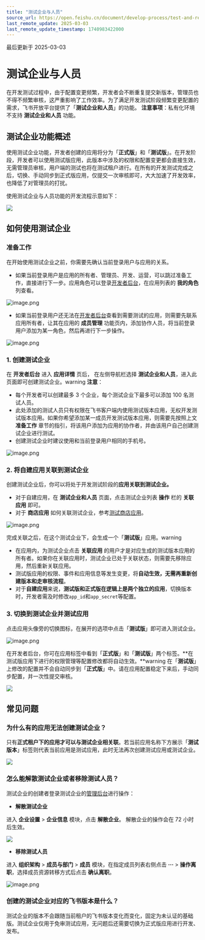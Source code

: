 ```yaml
---
title: "测试企业与人员"
source_url: https://open.feishu.cn/document/develop-process/test-and-release-app/testing-enterprise-and-personnel-functions
last_remote_update: 2025-03-03
last_remote_update_timestamp: 1740983422000
---
```

最后更新于 2025-03-03

# 测试企业与人员

在开发测试过程中，由于配置变更频繁，开发者会不断重复提交新版本，管理员也不得不频繁审核，这严重影响了工作效率。为了满足开发测试阶段频繁变更配置的需求，飞书开放平台提供了「**测试企业和人员**」的功能。
**注意事项**：私有化环境不支持 **测试企业和人员** 功能。

## 测试企业功能概述

使用测试企业功能，开发者创建的应用将分为「**正式版**」和「**测试版**」。在开发阶段，开发者可以使用测试版应用，此版本中涉及的权限和配置变更都会直接生效，无需管理员审核，用户端的测试也将在测试租户进行。在所有的开发测试完成之后，切换、手动同步到正式版应用，仅提交一次审核即可，大大加速了开发效率，也降低了对管理员的打扰。

使用测试企业与人员功能的开发流程示意如下：

![](https://sf3-cn.feishucdn.com/obj/open-platform-opendoc/05db2c91e6f518489ef26e14f6853b2f_rUKI15gGqe.png?height=1590&lazyload=true&maxWidth=700&width=1640)

## 如何使用测试企业

### 准备工作

在开始使用测试企业之前，你需要先确认当前登录用户与应用的关系。

- 如果当前登录用户是应用的所有者、管理员、开发、运营，可以跳过准备工作，直接进行下一步。应用角色可以登录[开发者后台](https://open.feishu.cn/app)，在应用列表的 **我的角色** 列查看。

![image.png](https://sf3-cn.feishucdn.com/obj/open-platform-opendoc/f683fe81335312e563f393f1287a730f_iNil0JSP3p.png?height=610&lazyload=true&maxWidth=600&width=2654)

- 如果当前登录用户还无法在[开发者后台](https://open.feishu.cn/app)查看到需要测试的应用，则需要先联系应用所有者，让其在应用的 **成员管理** 功能页内，添加协作人员，将当前登录用户添加为某一角色，然后再进行下一步操作。

![image.png](https://sf3-cn.feishucdn.com/obj/open-platform-opendoc/29738cb4e2109a6a4fcf90a6422795d2_33jmgHjBLL.png?height=1496&lazyload=true&maxWidth=600&width=2882)

### 1. 创建测试企业

在 **开发者后台** 进入 **应用详情** 页后， 在左侧导航栏选择 **测试企业和人员**，进入此页面即可创建测试企业。warning
**注意**：

- 每个开发者可以创建最多 3 个企业，每个测试企业下最多可以添加 100 名测试人员。
- 此处添加的测试人员只有权限在飞书客户端内使用测试版本应用，无权开发测试版本应用。如果你希望添加某一成员开发测试版本应用，则需要先按照上文 **准备工作** 章节的指引，将该用户添加为应用的协作者，并由该用户自己创建测试企业进行测试。
- 创建测试企业时建议使用和当前登录用户相同的手机号。

![image.png](https://sf3-cn.feishucdn.com/obj/open-platform-opendoc/b4e3bc8163f1aa0bbefd0536ac7b6478_GiiTRQ9xhu.png?height=928&lazyload=true&maxWidth=650&width=2854)

### 2. 将自建应用关联到测试企业

创建测试企业后，你可以将处于开发测试阶段的**应用关联到测试企业。**
- 对于自建应用，在 **测试企业和人员** 页面，点击测试企业列表 **操作** 栏的 **关联应用** 即可。
- 对于 **商店应用** 如何关联测试企业，参考[测试商店应用](https://open.feishu.cn/document/uMzNwEjLzcDMx4yM3ATM/uUjMyUjL1IjM14SNyITN)。

![image.png](https://sf3-cn.feishucdn.com/obj/open-platform-opendoc/a9700811fc659164cac298dd81e4b9a5_0dOiZPHgJ8.png?height=1188&lazyload=true&maxWidth=650&width=2796)

完成关联之后，在这个测试企业下，会生成一个「**测试版**」应用。warning
- 在应用内，为测试企业点击 **关联应用** 的用户才是对应生成的测试版本应用的所有者。如果你在关联应用时，测试企业已处于关联状态，则需要先移除应用，然后重新关联应用。
- 测试版应用的权限、事件和应用信息等发生变更，将**自动生效，无需再重新创建版本和走审核流程**。
- 对于**自建应用**来说，**测试版和正式版在逻辑上是两个独立的应用**，切换版本时，开发者需及时修改`app_id`和`app_secret`等配置。

### 3. 切换到测试企业并测试应用

点击应用头像旁的切换图标，在展开的选项中点击「**测试版**」即可进入测试企业。

![image.png](https://sf3-cn.feishucdn.com/obj/open-platform-opendoc/012963627b5961ae00888cfb501e65b8_Jro4xjkiVc.png?height=923&lazyload=true&maxWidth=650&width=1640)

在开发者后台，你可在应用标签中看到「**正式版**」和「**测试版**」两个标签。**在测试版应用下进行的权限管理等配置修改都将自动生效。**warning
在「**测试版**」上修改的配置并不会自动同步到「**正式版**」中。请在应用配置稳定下来后，手动同步配置，并一次性提交审核。

![](https://sf3-cn.feishucdn.com/obj/open-platform-opendoc/12747b8c6d415fc67e79b0f0a85e0450_UHzOvw3JO4.png?height=332&lazyload=true&maxWidth=450&width=1016)

## 常见问题

### 为什么有的应用无法创建测试企业？

只有**正式租户下的应用才可以与测试企业相关联**。若当前应用名称下方展示「**测试版本**」标签则代表当前应用是测试应用，此时无法再次创建测试应用或测试企业。

![](https://sf3-cn.feishucdn.com/obj/open-platform-opendoc/c6140ca265e1c7dcd3d99bbfd29c5e8f_ufeTbdagum.png?height=608&lazyload=true&maxWidth=650&width=2908)

### 怎么能解散测试企业或者移除测试人员？

测试企业的创建者登录测试企业的[管理后台](https://feishu.cn/admin)进行操作：

- **解散测试企业**

进入 **企业设置** > **企业信息** 模块，点击 **解散企业**。
    解散企业的操作会在 72 小时后生效。

![](https://sf3-cn.feishucdn.com/obj/open-platform-opendoc/c0967e9c99da529f7cb4d5c351981a7c_mQWJBEylPr.png?height=1512&lazyload=true&maxWidth=600&width=2888)

- **移除测试人员**

进入 **组织架构** > **成员与部门** > **成员** 模块，在指定成员列表右侧点击 **···** > **操作离职**，选择成员资源转移方式后点击 **确认离职**。

![image.png](https://sf3-cn.feishucdn.com/obj/open-platform-opendoc/37c4d4b282150d216b35bbcb0c68af9f_HeosC7BLjU.png?height=1052&lazyload=true&maxWidth=600&width=2882)

### 创建的测试企业对应的飞书版本是什么？

测试企业的版本不会跟随当前租户的飞书版本变化而变化，固定为未认证的基础版。测试企业仅用于免审测试应用，无问题后还需要切换为正式版应用进行开发、发布。

